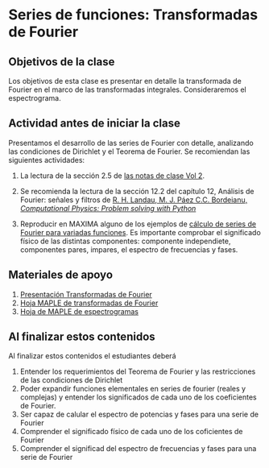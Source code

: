 # Series de funciones: Transformadas de Fourier

## Objetivos de la clase
Los objetivos de esta clase es presentar en detalle la transformada de Fourier en el marco de las transformadas integrales. Consideraremos el espectrograma.

## Actividad antes de iniciar la clase
Presentamos el desarrollo de las series de Fourier con detalle, analizando las condiciones de Dirichlet y el Teorema de Fourier. Se recomiendan las siguientes actividades:

1. La lectura de la sección 2.5 de [las notas de clase Vol 2](https://github.com/nunezluis/MisCursos/blob/main/MisMateriales/LibrosCapitulos/VolumenDOS.pdf).  

2. Se recomienda la lectura de la sección 12.2 del capítulo 12, Análisis de Fourier: señales y filtros de [R. H. Landau, M. J. Páez C.C. Bordeianu, *Computational Physics: Problem solving with Python*](https://github.com/nunezluis/MisCursos/blob/main/MisMateriales/ReferenciaArticulos/LandauPaez.pdf)   

3. Reproducir en MAXIMA alguno de los ejemplos de [cálculo de series de Fourier para variadas funciones](https://htmlpreview.github.io/?https://github.com/nunezluis/MisCursos/blob/main/MisMateriales/ProgramasScripts/SeriesFourier/FourierSeries.html). Es importante comprobar el significado físico de las distintas componentes: componente independiete, componentes pares, impares, el espectro de frecuencias y fases.


## Materiales de apoyo
1. [Presentación Transformadas de Fourier](https://github.com/nunezluis/MisCursos/blob/main/MisMateriales/Presentaciones/M2_2_3FourierTransf.pdf)
2. [Hoja MAPLE de transformadas de Fourier](https://htmlpreview.github.io/?https://github.com/nunezluis/MisCursos/blob/main/MisMateriales/ProgramasScripts/TransFourier/FourierTransf.html)
3. [Hoja de MAPLE de espectrogramas](https://htmlpreview.github.io/?https://github.com/nunezluis/MisCursos/blob/main/MisMateriales/ProgramasScripts/Espectrogramas/FourierSenales.html)



 ## Al finalizar estos contenidos
 Al finalizar estos contenidos el estudiantes deberá
 1. Entender los requerimientos del Teorema de Fourier y las restricciones de las condiciones de Dirichlet
 2. Poder expandir funciones elementales en series de fourier (reales y complejas) y entender los significados de cada uno de los coeficientes de Fourier.
 3. Ser capaz de calular el espectro de potencias y fases para una serie de Fourier
 4. Comprender el significado físico de cada uno de los coficientes de Fourier
 5. Comprender el significad del espectro de frecuencias y fases para una serie de Fourier
